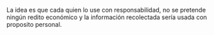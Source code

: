 La idea es que cada quien lo use con responsabilidad, no se pretende ningún redito económico y la información recolectada sería usada
con proposito personal.